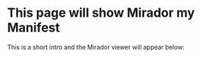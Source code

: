 # This page will show Mirador my Manifest

This is a short intro and the Mirador viewer will appear below:
